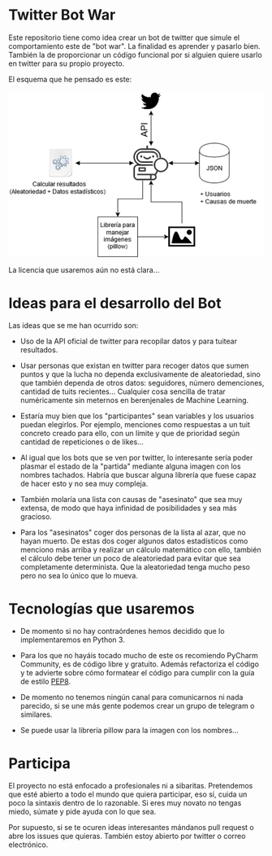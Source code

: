 # Twitter Bot War

Este repositorio tiene como idea crear un bot de twitter que simule el comportamiento 
este de "bot war". La finalidad es aprender y pasarlo bien. También la de proporcionar
un código funcional por si alguien quiere usarlo en twitter para su propio proyecto.

El esquema que he pensado es este:

![esquema](./assets/esquema.png)

La licencia que usaremos aún no está clara...

# Ideas para el desarrollo del Bot

Las ideas que se me han ocurrido son:

* Uso de la API oficial de twitter para recopilar datos y para tuitear resultados.

* Usar personas que existan en twitter para recoger datos que sumen puntos y que
  la lucha no dependa exclusivamente de aleatoriedad, sino que también dependa de otros
  datos: seguidores, número demenciones, cantidad de tuits recientes... 
  Cualquier cosa sencilla de tratar numéricamente sin meternos en berenjenales de Machine
  Learning.

* Estaría muy bien que los "participantes" sean variables y los usuarios puedan 
  elegirlos. Por ejemplo, menciones como respuestas a un tuit concreto creado para ello,
  con un límite y que de prioridad según cantidad de repeticiones o de likes...

* Al igual que los bots que se ven por twitter, lo interesante sería poder plasmar el
  estado de la "partida" mediante alguna imagen con los nombres tachados. Habría que
  buscar alguna librería que fuese capaz de hacer esto y no sea muy compleja.

* También molaría una lista con causas de "asesinato" que sea muy extensa, de modo que 
  haya infinidad de posibilidades y sea más gracioso.

* Para los "asesinatos" coger dos personas de la lista al azar, que no hayan muerto. De 
  estas dos coger algunos datos estadísticos como menciono más arriba y realizar un 
  cálculo matemático con ello, también el cálculo debe tener un poco de aleatoriedad para
  evitar que sea completamente determinista. Que la aleatoriedad tenga mucho peso pero no
  sea lo único que lo mueva.

# Tecnologías que usaremos

* De momento si no hay contraórdenes hemos decidido que lo implementaremos en Python 3.

* Para los que no hayáis tocado mucho de este os recomiendo PyCharm Community, es de 
  código libre y gratuito. Además refactoriza el código y te advierte sobre cómo
  formatear el código para cumplir con la guía de estilo 
  [PEP8](https://www.python.org/dev/peps/pep-0008/).

* De momento no tenemos ningún canal para comunicarnos ni nada parecido, si se une más 
  gente podemos crear un grupo de telegram o similares.
 
* Se puede usar la librería pillow para la imagen con los nombres...

# Participa

El proyecto no está enfocado a profesionales ni a sibaritas. Pretendemos que esté abierto
a todo el mundo que quiera participar, eso sí, cuida un poco la sintaxis dentro de lo
razonable. Si eres muy novato no tengas miedo, súmate y pide ayuda con lo que sea.

Por supuesto, si se te ocuren ideas interesantes mándanos pull request o abre los issues 
que quieras. También estoy abierto por twitter o correo electrónico.
